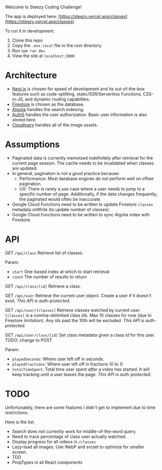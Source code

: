 Welcome to Steezy Coding Challenge!

The app is deployed here: [https://steezy.vercel.app/classes](https://steezy.vercel.app/classes)

To run it in development: 
1. Clone this repo
2. Copy the `.env.local` file to the root directory
3. Run `npm run dev`
4. View the site at `localhost:3000`

# Architecture
- [Next.js](https://nextjs.org/) is chosen for speed of development and its out-of-the-box features such as code-splitting, static/SSR/Serverless Functions, CSS-in-JS, and dynamic routing capabilites.
- [Firestore](https://firebase.google.com/docs/firestore) is chosen as the database.
- [Algolia](https://www.algolia.com/) handles the search indexing.
- [Auth0](https://auth0.com/) handles the user authorization. Basic user information is also stored here.
- [Cloudinary](https://cloudinary.com/) handles all of the image assets.

# Assumptions
- Paginated data is currently memoized indefinitely after retrieval for the current page session. The cache needs to be invalidated when classes are updated.
- In general, pagination is not a good practice because:
  - Performance: Most database engines do not perform well on offset pagination. 
  - UX: There is rarely a use case where a user needs to jump to a specific number of page. Additionally, if the data changes frequently, the paginated would often be inaccurate.
- Google Cloud Functions need to be written to update Firestore `classes` metadata onWrite (to update number of classes).
- Google Cloud Functions need to be written to sync Algolia index with Firestore.

# API
GET `/api/class`
Retrieve list of classes.

Param:
- `start` One-based index at which to start retrieval
- `count` The number of results to return

GET `/api/class/[id]`
Retrieve a class.

GET `/api/user`
Retrieve the current user object. Create a user if it doesn't exist. 
*This API is auth-protected.*

GET `/api/user/[classes]`
Retrieve classes watched by current user. `[classes]` is a comma-delimited class ids. Max 10 classes for now (due to Firestore limitation). Any ids past the 10th will be excluded.
*This API is auth-protected.*

GET `/api/user/class/[id]`
Set class metadata given a class id for this user. TODO: change to POST

Param:
- `playedSeconds`: Where user left off in seconds.
- `playedFractions`: Where user left off in fractions (0 to 1)
- `totalTimeSpent`: Total time user spent *after* a video has started. It will keep tracking until a user leaves the page.
*This API is auth-protected.*

# TODO
Unfortunately, there are some features I didn't get to implement due to time restrictions. 

Here is the list:
- Search does not currently work for middle-of-the-word query. 
- Need to track percentage of class user actually watched.
- Display progress for all videos in `/classes`
- Lazy-load all images. Use WebP and srcset to optimize for smaller screen.
- TDD
- PropTypes in all React components
